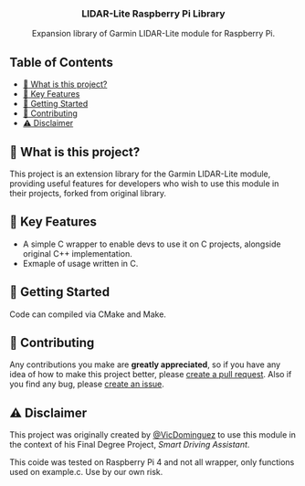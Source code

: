 <div align="center">
    <h3 align="center">LIDAR-Lite Raspberry Pi Library</h3>
    <p>Expansion library of Garmin LIDAR-Lite module for Raspberry Pi.</p>
</div>

## Table of Contents

- [🤔 What is this project?](#-what-is-this-project)
- [🎯 Key Features](#-key-features)
- [🚀 Getting Started](#-getting-started)
- [💙 Contributing](#-contributing)
- [ ⚠️ Disclaimer](#-disclaimer)

## 🤔 What is this project?

This project is an extension library for the Garmin LIDAR-Lite module, providing useful features for developers who wish to use this module in their projects, forked from original library.

## 🎯 Key Features

- A simple C wrapper to enable devs to use it on C projects, alongside original C++ implementation.
- Exmaple of usage written in C.

## 🚀 Getting Started

Code can compiled via CMake and Make.

## 💙 Contributing

Any contributions you make are **greatly appreciated**, so if you have any idea of how to make this project better, please [create a pull request](https://github.com/VicDominguez/LIDARLite_RaspberryPi_Library/pulls). Also if you find any bug, please [create an issue](https://github.com/VicDominguez/LIDARLite_RaspberryPi_Library/issues/new).

## ⚠️ Disclaimer

This project was originally created by [@VicDominguez](https://github.com/VicDominguez) to use this module in the context of his Final Degree Project, *Smart Driving Assistant*.

This coide was tested on Raspberry Pi 4 and not all wrapper, only functions used on example.c. Use by our own risk.
